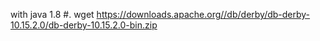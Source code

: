 with java 1.8
#. wget https://downloads.apache.org//db/derby/db-derby-10.15.2.0/db-derby-10.15.2.0-bin.zip
